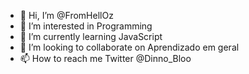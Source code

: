 - 👋 Hi, I’m @FromHellOz
- 👀 I’m interested in Programming
- 🌱 I’m currently learning JavaScript 
- 💞️ I’m looking to collaborate on Aprendizado em geral
- 📫 How to reach me Twitter @Dinno_Bloo

<!---
FromHellOz/FromHellOz is a ✨ special ✨ repository because its `README.md` (this file) appears on your GitHub profile.
You can click the Preview link to take a look at your changes.
--->
